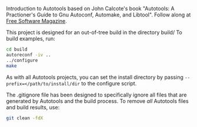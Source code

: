 Introduction to Autotools based on John Calcote's book "Autotools: A Practioner's Guide to Gnu Autoconf, Automake, and Libtool".
Follow along at [Free Software Magazine](http://freesoftwaremagazine.com/books/autotools_a_guide_to_autoconf_automake_libtool/).

This project is designed for an out-of-tree build in the directory build/
To build examples, run:
```bash
cd build
autoreconf -iv ..
../configure
make
```
As with all Autotools projects, you can set the install directory by passing `--prefix=</path/to/install/dir` to the configure script.

The .gitignore file has been designed to specifically ignore all files that are generated by Autotools and the build process.
To remove *all* Autotools files and build results, use:
```bash
git clean -fdX
```
